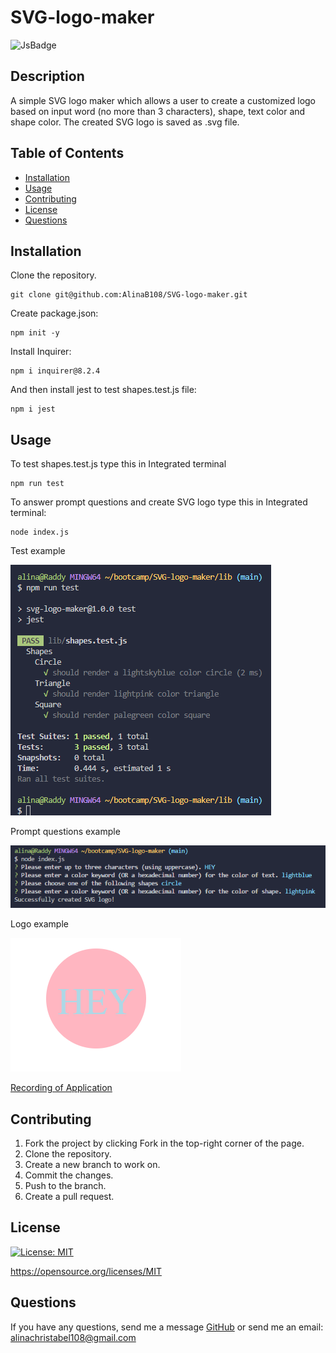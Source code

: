 # SVG-logo-maker

![JsBadge](https://img.shields.io/badge/JavaScript-F7DF1E?style=for-the-badge&logo=javascript&logoColor=black)

## Description
A simple SVG logo maker which allows a user to create a customized logo based on input word (no more than 3 characters), shape, text color and shape color. The created SVG logo is saved as .svg file.

## Table of Contents
- [Installation](#installation)
- [Usage](#usage)
- [Contributing](#contributing)
- [License](#license)
- [Questions](#questions)

## Installation
Clone the repository.
```
git clone git@github.com:AlinaB108/SVG-logo-maker.git
```
Create package.json:
```
npm init -y
```
Install Inquirer:
```
npm i inquirer@8.2.4
```
And then install jest to test shapes.test.js file:
```
npm i jest
```

## Usage
To test shapes.test.js type this in Integrated terminal
``` 
npm run test
```
To answer prompt questions and create SVG logo type this in Integrated terminal:
```
node index.js
```
Test example

![Test](./lib/images/testExample.png)

Prompt questions example

![Questions](./lib/images/promptQuestions.png)

Logo example

![Logo](./lib/images/logoExample.png)

[Recording of Application](https://watch.screencastify.com/v/gP5CGnr5mOiN5MidDtMZ)

## Contributing
1. Fork the project by clicking Fork in the top-right corner of the page.
2. Clone the repository.
3. Create a new branch to work on.
4. Commit the changes.
5. Push to the branch.
6. Create a pull request.


## License
[![License: MIT](https://img.shields.io/badge/License-MIT-yellow.svg)](https://opensource.org/licenses/MIT)

https://opensource.org/licenses/MIT 
    
## Questions
If you have any questions, send me a message [GitHub](https://github.com/AlinaB108) or send me an email: [alinachristabel108@gmail.com](alinachristabel108@gmail.com)
